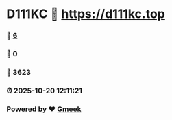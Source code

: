 # D111KC :link: https://d111kc.top 
### :page_facing_up: [6](https://d111kc.top/tag.html) 
### :speech_balloon: 0 
### :hibiscus: 3623 
### :alarm_clock: 2025-10-20 12:11:21 
### Powered by :heart: [Gmeek](https://github.com/Meekdai/Gmeek)
